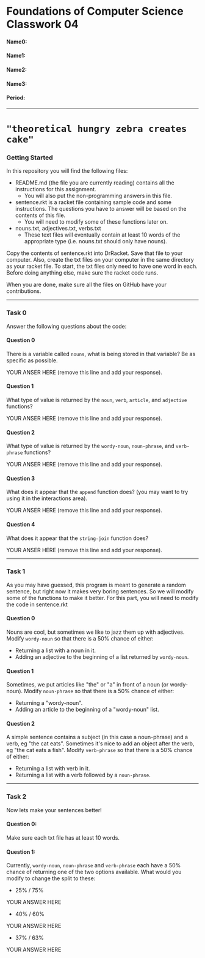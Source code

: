 # Foundations of Computer Science Classwork 04
#### Name0:
#### Name1:
#### Name2:
#### Name3:
#### Period:
---
# `"theoretical hungry zebra creates cake"`

### Getting Started
In this repository you will find the following files:
- README.md (the file you are currently reading) contains all the instructions for this assignment.
  - You will also put the non-programming answers in this file.
- sentence.rkt is a racket file containing sample code and some instructions. The questions you have to answer will be based on the contents of this file.
  - You will need to modify some of these functions later on.
- nouns.txt, adjectives.txt, verbs.txt
  - These text files will eventually contain at least 10 words of the appropriate type (i.e. nouns.txt should only have nouns).

Copy the contents of sentence.rkt into DrRacket. Save that file to your computer. Also, create the txt files on your computer in the same directory as your racket file. To start, the txt files only need to have one word in each. Before doing anything else, make sure the racket code runs.

When you are done, make sure all the files on GitHub have your contributions.

---

### Task 0
Answer the following questions about the code:

#### Question 0
There is a variable called `nouns`, what is being stored in that variable? Be as specific as possible.

YOUR ANSER HERE (remove this line and add your response).

#### Question 1
What type of value is returned by the `noun`, `verb`, `article`, and `adjective` functions?

YOUR ANSER HERE (remove this line and add your response).

#### Question 2
What type of value is returned by the `wordy-noun`, `noun-phrase`, and `verb-phrase` functions?

YOUR ANSER HERE (remove this line and add your response).

#### Question 3
What does it appear that the `append` function does? (you may want to try using it in the interactions area).

YOUR ANSER HERE (remove this line and add your response).

#### Question 4
What does it appear that the `string-join` function does?

YOUR ANSER HERE (remove this line and add your response).

---
### Task 1
As you may have guessed, this program is meant to generate a random sentence, but right now it makes very boring sentences. So we will modify some of the functions to make it better. For this part, you will need to modify the code in sentence.rkt

#### Question 0
Nouns are cool, but sometimes we like to jazz them up with adjectives. Modify `wordy-noun` so that there is a 50% chance of either:
- Returning a list with a noun in it.
- Adding an adjective to the beginning of a list returned by `wordy-noun`.

#### Question 1
Sometimes, we put articles like "the" or "a" in front of a noun (or wordy-noun). Modify `noun-phrase` so that there is a 50% chance of either:
- Returning a "wordy-noun".
- Adding an article to the beginning of a "wordy-noun" list.

#### Question 2
A simple sentence contains a subject (in this case a noun-phrase) and a verb, eg "the cat eats". Sometimes it's nice to add an object after the verb, eg "the cat eats a fish". Modify `verb-phrase` so that there is a 50% chance of either:
- Returning a list with verb in it.
- Returning a list with a verb followed by a `noun-phrase`.

---
### Task 2
Now lets make your sentences better!

#### Question 0:
Make sure each txt file has at least 10 words.

#### Question 1:
Currently, `wordy-noun`, `noun-phrase` and `verb-phrase` each have a 50% chance of returning one of the two options available. What would you modify to change the split to these:
- 25% / 75%

YOUR ANSWER HERE

- 40% / 60%

YOUR ANSWER HERE

- 37% / 63%

YOUR ANSWER HERE
